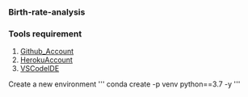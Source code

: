 ### Birth-rate-analysis

### Tools requirement
1. [Github_Account](https://github.com)
2. [HerokuAccount](https://heroku.com)
3. [VSCodeIDE](https://code.visualstudio.com/)

Create a new environment
'''
conda create -p venv python==3.7 -y
'''
